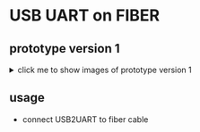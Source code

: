 # USB UART on FIBER

## prototype version 1

<details>

  <summary> click me to show images of prototype version 1</summary>

  ![3d model top](JLCEDA/images/v1_top.png)
  ![3d model bottom](JLCEDA/images/v1_btm.png)
  ![prototype version 1](JLCEDA/images/v1_pcb.png)

</details>


## usage
- connect USB2UART to fiber cable
